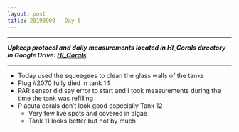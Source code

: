 ```yaml
---
layout: post
title: 20190909 – Day 6
---
```


---
***Upkeep protocol and daily measurements located in HI_Corals directory in Google Drive: [HI_Corals](https://drive.google.com/drive/u/1/folders/1Dxil5Lj1ynvuIuGDWx9_AyqkdplIcCZQ)***

---

- Today used the squeegees to clean the glass walls of the tanks  
- Plug #2070 fully died in tank 14  
- PAR sensor did say error to start and I took measurements during the time the tank was refilling  
- P acuta corals don’t look good especially Tank 12  
    - Very few live spots and covered in algae  
    - Tank 11 looks better but not by much


